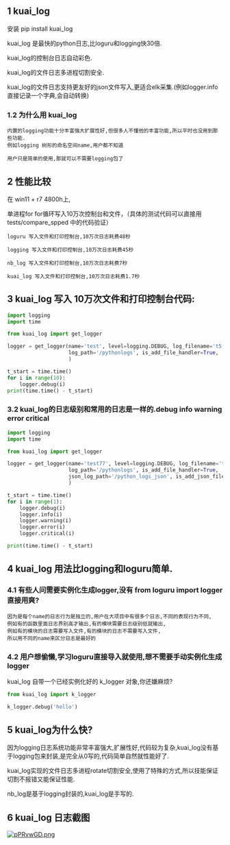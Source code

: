 ## 1 kuai_log

安装 pip install kuai_log

kuai_log 是最快的python日志,比loguru和logging快30倍.

kuai_log的控制台日志自动彩色.

kuai_log的文件日志多进程切割安全.

kuai_log的文件日志支持更友好的json文件写入,更适合elk采集.(例如logger.info直接记录一个字典,会自动转换)

### 1.2 为什么用 kuai_log

```
内置的logging功能十分丰富强大扩展性好,但很多人不懂他的丰富功能,所以平时也没用到那些功能. 
例如logging 树形的命名空间name,用户都不知道

用户只是简单的使用,那就可以不需要logging包了
```

## 2 性能比较

在 win11 + r7 4800h上,

单进程for for循环写入10万次控制台和文件，（具体的测试代码可以直接用 tests/compare_spped 中的代码验证）

```
loguru 写入文件和打印控制台,10万次日志耗费48秒

logging 写入文件和打印控制台,10万次日志耗费45秒

nb_log 写入文件和打印控制台,10万次日志耗费7秒

kuai_log 写入文件和打印控制台,10万次日志耗费1.7秒
```

## 3 kuai_log 写入 10万次文件和打印控制台代码:

```python
import logging
import time

from kuai_log import get_logger

logger = get_logger(name='test', level=logging.DEBUG, log_filename='t5.log',
                    log_path='/pythonlogs', is_add_file_handler=True,
                    )

t_start = time.time()
for i in range(10):
    logger.debug(i)
print(time.time() - t_start)
```

### 3.2 kuai_log的日志级别和常用的日志是一样的.debug info warning error critical 

```python
import logging
import time

from kuai_log import get_logger

logger = get_logger(name='test77', level=logging.DEBUG, log_filename='t777.log',
                    log_path='/pythonlogs', is_add_file_handler=True,
                    json_log_path='/python_logs_json', is_add_json_file_handler=True,
                    )

t_start = time.time()
for i in range(1):
    logger.debug(i)
    logger.info(i)
    logger.warning(i)
    logger.error(i)
    logger.critical(i)

print(time.time() - t_start)
```

## 4 kuai_log 用法比logging和loguru简单.

### 4.1 有些人问需要实例化生成logger,没有 from loguru import logger直接用爽?

```
因为是每个name的日志行为是独立的,用户在大项目中有很多个日志,不同的表现行为不同,
例如有的函数里面日志界别高才输出,有的模块需要日志级别低就输出,
例如有的模块的日志需要写入文件,有的模块的日志不需要写入文件,
所以用不同的name来区分日志是最好的
```

### 4.2 用户想偷懒,学习loguru直接导入就使用,想不需要手动实例化生成logger

kuai_log 自带一个已经实例化好的 k_logger 对象,你还嫌麻烦?

```python
from kuai_log import k_logger

k_logger.debug('hello')
```

## 5 kuai_log为什么快?

因为logging日志系统功能非常丰富强大,扩展性好,代码较为复杂,kuai_log没有基于logging包来封装,是完全从0写的,代码简单自然就性能好了.

kuai_log实现的文件日志多进程rotate切割安全,使用了特殊的方式,所以技能保证切割不报错又能保证性能.

nb_log是基于logging封装的,kuai_log是手写的.

## 6 kuai_log 日志截图

[![pPRvwGD.png](https://z1.ax1x.com/2023/09/14/pPRvwGD.png)](https://imgse.com/i/pPRvwGD)